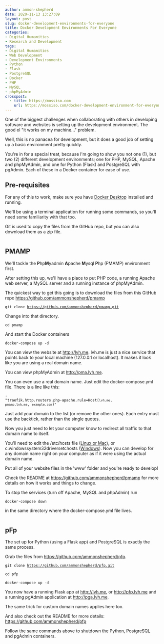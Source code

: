 ```yaml
---
author: ammon-shepherd
date: 2020-11-13 13:27:09
layout: post
slug: docker-development-environments-for-everyone
title: Docker Development Environments For Everyone
categories:
- Digital Humanities
- Research and Development
tags:
- Digital Humanities
- Web Development
- Development Environments
- Python 
- Flask 
- PostgreSQL 
- Docker
- PHP 
- MySQL 
- phpMyAdmin
crosspost:
  - title: https://mossiso.com
    url: https://mossiso.com/docker-development-environment-for-everyone/
---
```

<p>One of the biggest challenges when collaborating with others in developing
software and websites is setting up the development environment. The good ol
"it works on my machine..." problem.</p> 

<p>Well, this is no panacea for development, but it does a good job of setting
up a basic environment pretty quickly.</p>

<p>You're in for a special treat, because I'm going to show you not one (1),
but two (2) different development environments; one for PHP, MySQL, Apache and
phpMyAdmin, and one for Python (Flask) and PostgreSQL with pgAdmin. Each of
these in a Docker container for ease of use.</p>

<h2>Pre-requisites</h2>

<p>For any of this to work, make sure you have <a
href="https://www.docker.com/get-started" data-type="URL"
data-id="https://www.docker.com/get-started">Docker Desktop</a> installed and
running.</p>

<p>We'll be using a terminal application for running some commands, so you'll
need some familiarity with that too.</p>

<p>Git is used to copy the files from the GitHub repo, but you can also
download them as a zip file.</p> 

<figure>
  <img src="https://mossiso.com/wp-content/uploads/2020/11/Screen-Shot-2020-11-13-at-2.46.50-PM-1024x653.png"
  alt="" />
</figure>


<h2>PMAMP</h2>

<p>We'll tackle the <strong>P</strong>hp<strong>M</strong>yadmin
<strong>A</strong>pache <strong>M</strong>ysql <strong>P</strong>hp (PMAMP)
environment first.</p>

<p>After setting this up, we'll have a place to put PHP code, a running Apache
web server, a MySQL server and a running instance of phpMyAdmin.</p>

<p>The quickest way to get this going is to download the files from this GitHub
repo <a href="https://github.com/ammonshepherd/pmamp" target="_blank"
rel="noreferrer noopener">https://github.com/ammonshepherd/pmamp</a></p>

<code>git clone https://github.com/ammonshepherd/pmamp.git</code>

<p>Change into that directory.</p>

<code>cd pmamp</code>

<p>And start the Docker containers</p>

<code>docker-compose up -d</code>

<p>You can view the website at <a href="http://lvh.me">http://lvh.me</a>.
lvh.me is just a nice service that points back to your local machine (127.0.0.1
or localhost). It makes it look like you are using a real domain name.</p>

<p>You can view phpMyAdmin at <a
href="http://pma.lvh.me">http://pma.lvh.me</a>.</p>

<p>You can even use a real domain name. Just edit the docker-compose.yml file.
There is a line like this:  </p>

<code>- "traefik.http.routers.php-apache.rule=Host(`lvh.me`, `pmamp.lvh.me`, `example.com`)"</code>

<p>Just add your domain to the list (or remove the other ones). Each entry must
use the backtick, rather than the single quotes.</p>

<p>Now you just need to let your computer know to redirect all traffic to that
domain name to itself.</p>

<p>You'll need to edit the /etc/hosts file (<a
href="https://www.makeuseof.com/tag/modify-manage-hosts-file-linux/">Linux or
Mac</a>), or c:windowssystem32driversetchosts (<a
href="https://www.howtogeek.com/howto/27350/beginner-geek-how-to-edit-your-hosts-file/">Windows</a>).
Now you can develop for any domain name right on your computer as if it were
using the actual domain name.</p>

<p>Put all of your website files in the 'www' folder and you're ready to develop!</p>

<p>Check the README at <a
href="https://github.com/ammonshepherd/pmamp">https://github.com/ammonshepherd/pmamp</a>
for more details on how it works and things to change.</p>

<p>To stop the services (turn off Apache, MySQL and phpAdmin) run</p>

<code>docker-compose down </code>

<p>in the same directory where the docker-compose.yml file lives.</p>


<figure>
  <img src="https://mossiso.com/wp-content/uploads/2020/11/Screen-Shot-2020-11-13-at-2.43.18-PM-1024x653.png" alt="" />
</figure>

<h2>pFp</h2>

<p>The set up for Python (using a Flask app) and PostgreSQL is exactly the same process.</p>

<p>Grab the files from <a href="https://github.com/ammonshepherd/pfp">https://github.com/ammonshepherd/pfp</a>.</p>

<code>git clone https://github.com/ammonshepherd/pfp.git</code>

<code>cd pfp</code>

<code>docker-compose up -d</code>

<p>You now have a running Flask app at <a
href="http://lvh.me">http://lvh.me</a>, or <a
href="http://pfp.lvh.me">http://pfp.lvh.me</a> and a running pgAdmin
application at <a href="http://pga.lvh.me">http://pga.lvh.me</a>.</p>

<p>The same trick for custom domain names applies here too.</p>

<p>And also check out the README for more details: <a href="https://github.com/ammonshepherd/pfp">https://github.com/ammonshepherd/pfp</a></p>

<p>Follow the same commands above to shutdown the Python, PostgreSQL and pgAdmin containers.</p>

